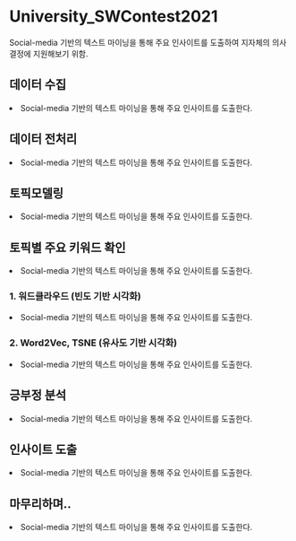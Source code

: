 # University_SWContest2021

Social-media 기반의 텍스트 마이닝을 통해 주요 인사이트를 도출하여 지자체의 의사결정에 지원해보기 위함.

## 데이터 수집
<li> Social-media 기반의 텍스트 마이닝을 통해 주요 인사이트를 도출한다.</li>

## 데이터 전처리
<li> Social-media 기반의 텍스트 마이닝을 통해 주요 인사이트를 도출한다.</li>

## 토픽모델링
<li> Social-media 기반의 텍스트 마이닝을 통해 주요 인사이트를 도출한다.</li>

## 토픽별 주요 키워드 확인
<li> Social-media 기반의 텍스트 마이닝을 통해 주요 인사이트를 도출한다.</li>

### 1. 워드클라우드 (빈도 기반 시각화)
<li> Social-media 기반의 텍스트 마이닝을 통해 주요 인사이트를 도출한다.</li>

### 2. Word2Vec, TSNE (유사도 기반 시각화)
<li> Social-media 기반의 텍스트 마이닝을 통해 주요 인사이트를 도출한다.</li>

## 긍부정 분석
<li> Social-media 기반의 텍스트 마이닝을 통해 주요 인사이트를 도출한다.</li>

## 인사이트 도출
<li> Social-media 기반의 텍스트 마이닝을 통해 주요 인사이트를 도출한다.</li>

## 마무리하며..
<li> Social-media 기반의 텍스트 마이닝을 통해 주요 인사이트를 도출한다.</li>
